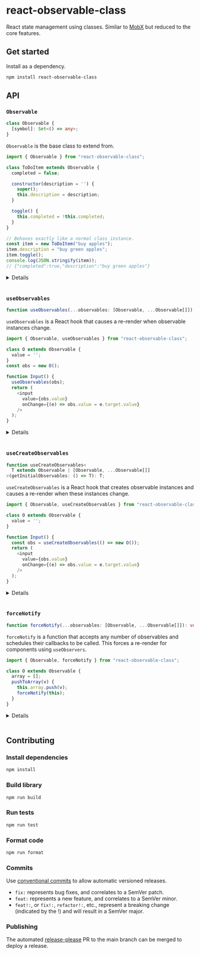 # react-observable-class

React state management using classes. Similar to [MobX](https://mobx.js.org/README.html) but reduced to the core features.

## Get started

Install as a dependency.

```sh
npm install react-observable-class
```

## API

### `Observable`

```ts
class Observable {
  [symbol]: Set<() => any>;
}
```

`Observable` is the base class to extend from.

```js
import { Observable } from "react-observable-class";

class ToDoItem extends Observable {
  completed = false;

  constructor(description = '') {
    super();
    this.description = description;
  }

  toggle() {
    this.completed = !this.completed;
  }
}

// Behaves exactly like a normal class instance.
const item = new ToDoItem("buy apples");
item.description = "buy green apples";
item.toggle();
console.log(JSON.stringify(item));
// {"completed":true,"description":"buy green apples"}
```

<details>
<summary>Details</summary>

The `Observable` base class makes the created instance a [Proxy](https://developer.mozilla.org/en-US/docs/Web/JavaScript/Reference/Global_Objects/Proxy) with traps to detect changes to top-level properties.
"Top-level properties" are properties directly on the instance. `this.object.value = 'new value'` will not be detected as a change. Either replace the whole object or use `forceNotify` (see below).

There are no base methods or properties other than a Symbol key for storing callbacks when top-level properties change.

When a top-level property changes (according to [`Object.is`](https://developer.mozilla.org/en-US/docs/Web/JavaScript/Reference/Global_Objects/Object/is)), callbacks are scheduled to be called using [`Promise.then`](https://developer.mozilla.org/en-US/docs/Web/JavaScript/Reference/Global_Objects/Promise/then).
This means callbacks are called asynchronously. The instance is still updated synchronously, just callbacks are called asynchronously.

Callbacks are also batched. They are scheduled to be called once even if subscribed to multiple changed observables.

</details>

<br />

### `useObservables`

```ts
function useObservables(...observables: [Observable, ...Observable[]]): void;
```

`useObservables` is a React hook that causes a re-render when observable instances change.

```js
import { Observable, useObservables } from "react-observable-class";

class O extends Observable {
  value = '';
}
const obs = new O();

function Input() {
  useObservables(obs);
  return (
    <input
      value={obs.value}
      onChange={(e) => obs.value = e.target.value}
    />
  );
}
```

<details>
<summary>Details</summary>

Can be called with one or more observable instances: `useObservables(obs1, obs2, ...etc)`.

Observable instance can be created at the module/global scope and shared between components. This is useful to sync external state with a component.

Changes to nested properties are not observed. If the nested object is an observable, it can be observed manually:

```js
class Child extends Observable {
  value = '';
}
class Parent extends Observable {
  value = '';
  child = new Child();
}

const parent = new Parent();

function Component() {
  // parent.child is also an observable and must be specified
  // if the component wants to re-render when it changes.
  useObservables(parent, parent.child);
  return ...
}
```

</details>

<br />

### `useCreateObservables`

```ts
function useCreateObservables<
  T extends Observable | [Observable, ...Observable[]]
>(getInitialObservables: () => T): T;
```

`useCreateObservables` is a React hook that creates observable instances and causes a re-render when these instances change.

```js
import { Observable, useCreateObservables } from "react-observable-class";

class O extends Observable {
  value = '';
}

function Input() {
  const obs = useCreateObservables(() => new O());
  return (
    <input
      value={obs.value}
      onChange={(e) => obs.value = e.target.value}
    />
  );
}
```

<details>
<summary>Details</summary>

Can create one or more observable instances: `const [o1, o2] = useCreateObservables(() => [new O(), new O()])`.

This hook is provided to make "local" or "component scoped" state easier to use. Calls `useObservables` internally.

</details>

<br />

### `forceNotify`

```ts
function forceNotify(...observables: [Observable, ...Observable[]]): void;
```

`forceNotify` is a function that accepts any number of observables and schedules their callbacks to be called. This forces a re-render for components using `useObservers`.

```js
import { Observable, forceNotify } from "react-observable-class";

class O extends Observable {
  array = [];
  pushToArray(v) {
    this.array.push(v);
    forceNotify(this);
  }
}
```

<details>
<summary>Details</summary>

Useful for making changes to nested properties without creating a copy of the object.

</details>

<br />

## Contributing

### Install dependencies

```sh
npm install
```

### Build library

```sh
npm run build
```

### Run tests

```sh
npm run test
```

### Format code

```sh
npm run format
```

### Commits

Use [conventional commits](https://www.conventionalcommits.org/en/v1.0.0/) to allow automatic versioned releases.

- `fix:` represents bug fixes, and correlates to a SemVer patch.
- `feat:` represents a new feature, and correlates to a SemVer minor.
- `feat!:`, or `fix!:`, `refactor!:`, etc., represent a breaking change (indicated by the !) and will result in a SemVer major.

### Publishing

The automated [release-please](https://github.com/googleapis/release-please) PR to the main branch can be merged to deploy a release.
